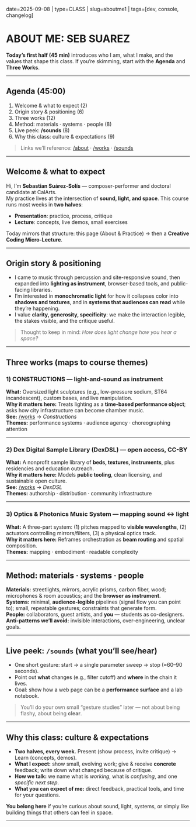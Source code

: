 date=2025-09-08 | type=CLASS | slug=aboutme1 | tags=[dev, console, changelog]

# ABOUT ME: SEB SUAREZ

**Today’s first half (45 min)** introduces who I am, what I make, and the values that shape this class. If you’re skimming, start with the **Agenda** and **Three Works**.

---

## Agenda (45:00)

1. Welcome & what to expect (2)
2. Origin story & positioning (6)
3. Three works (12)
4. Method: materials · systems · people (8)
5. Live peek: **/sounds** (8)
6. Why this class: culture & expectations (9)

> Links we’ll reference: [/about](https://cbassuarez.com/#about) · [/works](https://cbassuarez.com/#ls/works) · [/sounds](https://cbassuarez.com/#ls/sounds)

---

## Welcome & what to expect

Hi, I’m **Sebastian Suárez-Solís** — composer-performer and doctoral candidate at CalArts.  
My practice lives at the intersection of **sound, light, and space**. This course runs most weeks in **two halves**:

- **Presentation**: practice, process, critique  
- **Lecture**: concepts, live demos, small exercises

Today mirrors that structure: this page (About & Practice) → then a **Creative Coding Micro-Lecture**.

---

## Origin story & positioning

- I came to music through percussion and site-responsive sound, then expanded into **lighting as instrument**, browser-based tools, and public-facing libraries.  
- I’m interested in **monochromatic light** for how it collapses color into **shadows and textures**, and in **systems that audiences can read** while they’re happening.  
- I value **clarity, generosity, specificity**: we make the interaction legible, the stakes visible, and the critique useful.

> Thought to keep in mind: *How does light change how you hear a space?*

---

## Three works (maps to course themes)

### 1) CONSTRUCTIONS — light-and-sound as instrument
**What:** Oversized light sculptures (e.g., low-pressure sodium, ST64 incandescent), custom bases, and live manipulation.  
**Why it matters here:** Treats lighting as a **time-based performance object**; asks how city infrastructure can become chamber music.  
**See:** [/works](https://cbassuarez.com/#w/constructions) → *Constructions*  
**Themes:** performance systems · audience agency · choreographing attention

---

### 2) Dex Digital Sample Library (DexDSL) — open access, CC-BY
**What:** A nonprofit sample library of **beds, textures, instruments**, plus residencies and education outreach.  
**Why it matters here:** Models **public tooling**, clean licensing, and sustainable open culture.  
**See:** [/works](dexdsl.com) → *DexDSL*  
**Themes:** authorship · distribution · community infrastructure

---

### 3) Optics & Photonics Music System — mapping sound ↔ light
**What:** A three-part system: (1) pitches mapped to **visible wavelengths**, (2) actuators controlling mirrors/filters, (3) a physical optics track.  
**Why it matters here:** Reframes orchestration as **beam routing** and spatial composition.  
**Themes:** mapping · embodiment · readable complexity

---

## Method: materials · systems · people

**Materials:** streetlights, mirrors, acrylic prisms, carbon fiber, wood; microphones & room acoustics; and the **browser as instrument**.  
**Systems:** minimal, **audience-legible** pipelines (signal flow you can point to); small, repeatable gestures; constraints that generate form.  
**People:** collaborators, guest artists, and **you** — students as co-designers.  
**Anti-patterns we’ll avoid:** invisible interactions, over-engineering, unclear goals.

---

## Live peek: `/sounds` (what you’ll see/hear)

- One short gesture: start → a single parameter sweep → stop (≈60–90 seconds).  
- Point out **what** changes (e.g., filter cutoff) and **where** in the chain it lives.  
- Goal: show how a web page can be a **performance surface** and a lab notebook.

> You’ll do your own small “gesture studies” later — not about being flashy, about being **clear**.

---

## Why this class: culture & expectations

- **Two halves, every week.** Present (show process, invite critique) → Learn (concepts, demos).  
- **What I expect:** show small, evolving work; give & receive **concrete** feedback; write down what changed because of critique.  
- **How we talk:** we name what is *working*, what is *confusing*, and one *specific next step*.  
- **What you can expect of me:** direct feedback, practical tools, and time for your questions.

**You belong here** if you’re curious about sound, light, systems, or simply like building things that others can feel in space.

---
